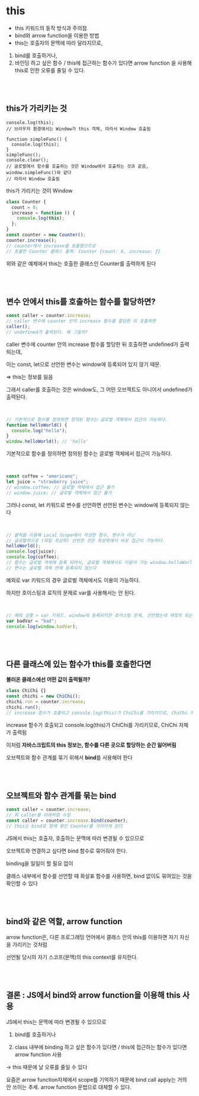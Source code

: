 # this

- this 키워드의 동작 방식과 주의점
- bind와 arrow function을 이용한 방법
- this는 호출자의 문맥에 따라 달라지므로,

1. bind를 호출하거나,
2. 바인딩 하고 싶은 함수 / this에 접근하는 함수가 있다면 arrow function 을 사용해 this로 인한 오류를 줄일 수 있다.

<br>
<br>

## this가 가리키는 것

```tsx
console.log(this);
// 브라우저 환경에서는 Window가 this 객체, 따라서 Window 호출됨

function simpleFunc() {
  console.log(this);
}
simpleFunc();
console.clear();
// 글로벌에서 함수를 호출하는 것은 Window에서 호출하는 것과 같음, window.simpleFunc()와 같다
// 따라서 Window 호출됨
```

this가 가리키는 것이 Window

```jsx
class Counter {
  count = 0;
  increase = function () {
    console.log(this);
  };
}
const counter = new Counter();
counter.increase();
// counter에서 increase를 호출했으므로
// 호출한 Counter 클래스 출력. Counter {count: 0, increase: ƒ}
```

위와 같은 예제에서 this는 호출한 클래스인 Counter를 출력하게 된다

<br>
<br>

## 변수 안에서 this를 호출하는 함수를 할당하면?

```jsx
const caller = counter.increase;
// caller 변수에 counter 안의 increase 함수를 할당한 뒤 호출하면
caller();
// undefined가 출력된다. 왜 그럴까?
```

caller 변수에 counter 안의 increase 함수를 할당한 뒤 호출하면 undefined가 출력되는데,

이는 const, let으로 선언한 변수는 window에 등록되어 있지 않기 때문.

=> this는 정보를 잃음

그래서 caller를 호출하는 것은 window도, 그 어떤 오브젝트도 아니어서 undefined가 출력된다.

<br>

```jsx
// 기본적으로 함수를 정의하면 정의된 함수는 글로벌 객체에서 접근이 가능하다.
function helloWorld() {
  console.log("hello");
}
window.helloWorld(); // 'hello'
```

기본적으로 함수를 정의하면 정의된 함수는 글로벌 객체에서 접근이 가능하다.

<br>

```jsx
const coffee = "americano";
let juice = "strawberry juice";
// window.coffee; // 글로벌 객체에서 접근 불가
// window.juice; // 글로벌 객체에서 접근 불가
```

그러나 const, let 키워드로 변수를 선언하면 선언된 변수는 window에 등록되지 않는다

<br>

```jsx
// 블럭을 이용해 Local Scope에서 작성한 함수, 변수가 아닌
// 글로벌적으로 (파일 최상위) 선언한 것은 최상위에서 바로 접근이 가능하다.
helloWorld();
console.log(juice);
console.log(coffee);
// 함수는 글로벌 객체에 등록 되어서, 글로벌 객체에서도 이용이 가능 window.helloWorld
// 변수는 글로벌 객체 안에 등록되지 않는다
```

예외로 var 키워드의 경우 글로벌 객체에서도 이용이 가능하다.

하지만 호이스팅과 로직의 문제로 var를 사용해서는 안 된다.

<br>

```jsx
// 예외 상황 > var 키워드. window에 등록되지만 호이스팅 문제, 선언했는데 재정의 되는 등 로직 문제로 사용하지 않아야 함
var badVar = "bad";
console.log(window.badVar);
```

<br>
<br>

## 다른 클래스에 있는 함수가 this를 호출한다면

**불러온 클래스에선 어떤 값이 출력될까?**

```jsx
class ChiChi {}
const chichi = new ChiChi();
chichi.run = counter.increase;
chichi.run();
// increase 함수가 호출되고 console.log(this)가 ChiChi를 가리키므로, ChiChi 자체가 출력됨
```

increase 함수가 호출되고 console.log(this)가 ChiChi를 가리키므로, ChiChi 자체가 출력됨

이처럼 **자바스크립트의 this 정보는, 함수를 다른 곳으로 할당하는 순간 잃어버림**

오브젝트와 함수 관계를 묶기 위해서 **bind**를 사용해야 한다

<br>
<br>

## 오브젝트와 함수 관계를 묶는 bind

```jsx
const caller = counter.increase;
// 위 caller를 아래처럼 수정
const caller = counter.increase.bind(counter);
// this는 bind로 함께 묶인 Counter를 가리키게 된다
```

JS에서 this는 호출자, 호출하는 문맥에 따라 변경될 수 있으므로

오브젝트와 연결하고 싶다면 bind 함수로 묶어줘야 한다.

binding을 일일이 할 필요 없이

클래스 내부에서 함수를 선언할 때 화살표 함수를 사용하면, bind 없이도 묶여있는 것을 확인할 수 있다

<br>
<br>

## bind와 같은 역할, arrow function

arrow function은, 다른 프로그래밍 언어에서 클래스 안의 this를 이용하면 자기 자신을 가리키는 것처럼

선언될 당시의 자기 스코프(문맥)의 this context를 유지한다.

<br>
<br>

## 결론 : JS에서 bind와 arrow function을 이용해 this 사용

JS에서 this는 문맥에 따라 변경될 수 있으므로

1. bind를 호출하거나

2. class 내부에 binding 하고 싶은 함수가 있다면 / this에 접근하는 함수가 있다면 arrow function 사용

→ this 때문에 날 오류를 줄일 수 있다

요즘은 arrow function자체에서 scope를 기억하기 때문에 bind call apply는 거의 안 쓰이는 추세. arrow function 문법으로 대체할 수 있다.

